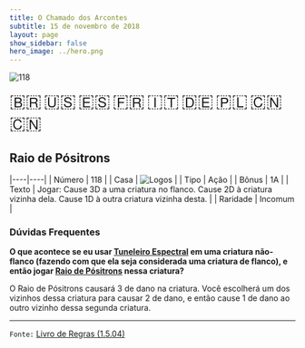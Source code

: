 ```yaml
---
title: O Chamado dos Arcontes
subtitle: 15 de novembro de 2018
layout: page
show_sidebar: false
hero_image: ../hero.png
---
```


![118](https://cdn.keyforgegame.com/media/card_front/pt/341_118_9RQFX349V37W_pt.png)

<span title="Português" style="font-size: 32px;cursor: pointer;" onclick="javascript:document.querySelector('img[alt=\'118\']').src=document.querySelector('img[alt=\'118\']').src.replace(/card_front\/[^/]+/, 'card_front/pt').replace(/_[^/.0-9]+\.png/, '_pt.png')">🇧🇷</span>
<span title="English" style="font-size: 32px;cursor: pointer;" onclick="javascript:document.querySelector('img[alt=\'118\']').src=document.querySelector('img[alt=\'118\']').src.replace(/card_front\/[^/]+/, 'card_front/en').replace(/_[^/.0-9]+\.png/, '_en.png')">🇺🇸</span>
<span title="Español" style="font-size: 32px;cursor: pointer;" onclick="javascript:document.querySelector('img[alt=\'118\']').src=document.querySelector('img[alt=\'118\']').src.replace(/card_front\/[^/]+/, 'card_front/es').replace(/_[^/.0-9]+\.png/, '_es.png')">🇪🇸</span>
<span title="Français" style="font-size: 32px;cursor: pointer;" onclick="javascript:document.querySelector('img[alt=\'118\']').src=document.querySelector('img[alt=\'118\']').src.replace(/card_front\/[^/]+/, 'card_front/fr').replace(/_[^/.0-9]+\.png/, '_fr.png')">🇫🇷</span>
<span title="Italiano" style="font-size: 32px;cursor: pointer;" onclick="javascript:document.querySelector('img[alt=\'118\']').src=document.querySelector('img[alt=\'118\']').src.replace(/card_front\/[^/]+/, 'card_front/it').replace(/_[^/.0-9]+\.png/, '_it.png')">🇮🇹</span>
<span title="Deutsche" style="font-size: 32px;cursor: pointer;" onclick="javascript:document.querySelector('img[alt=\'118\']').src=document.querySelector('img[alt=\'118\']').src.replace(/card_front\/[^/]+/, 'card_front/de').replace(/_[^/.0-9]+\.png/, '_de.png')">🇩🇪</span>
<span title="Polskie" style="font-size: 32px;cursor: pointer;" onclick="javascript:document.querySelector('img[alt=\'118\']').src=document.querySelector('img[alt=\'118\']').src.replace(/card_front\/[^/]+/, 'card_front/pl').replace(/_[^/.0-9]+\.png/, '_pl.png')">🇵🇱</span>
<span title="简体中文" style="font-size: 32px;cursor: pointer;" onclick="javascript:document.querySelector('img[alt=\'118\']').src=document.querySelector('img[alt=\'118\']').src.replace(/card_front\/[^/]+/, 'card_front/zh-hans').replace(/_[^/.0-9]+\.png/, '_zh-hans.png')">🇨🇳</span>
<span title="繁體中文" style="font-size: 32px;cursor: pointer;" onclick="javascript:document.querySelector('img[alt=\'118\']').src=document.querySelector('img[alt=\'118\']').src.replace(/card_front\/[^/]+/, 'card_front/zh-hant').replace(/_[^/.0-9]+\.png/, '_zh-hant.png')">🇨🇳</span>

## Raio de Pósitrons

|----|----|
| Número | 118 |
| Casa | ![Logos](https://archonarcana.com/images/thumb/c/ce/Logos.png/22px-Logos.png "Logos") |
| Tipo | Ação |
| Bônus | 1A |
| Texto | Jogar: Cause 3D a uma criatura no flanco. Cause 2D à criatura vizinha dela. Cause 1D à outra criatura vizinha desta. |
| Raridade | Incomum |

### Dúvidas Frequentes

**O que acontece se eu usar [Tuneleiro Espectral](/cota/133) em uma
criatura não-flanco (fazendo com que ela seja considerada uma
criatura de flanco), e então jogar [Raio de Pósitrons](/cota/118) nessa criatura?**

O Raio de Pósitrons causará 3 de dano na criatura. Você escolherá um
dos vizinhos dessa criatura para causar 2 de dano, e então cause 1 de
dano ao outro vizinho dessa segunda criatura.

<hr/>

`Fonte:` [Livro de Regras (1.5.04)](https://drive.google.com/open?id=14pM1J8ZR_4hZbGFZt-ArQdAGsHCPEQdE)
